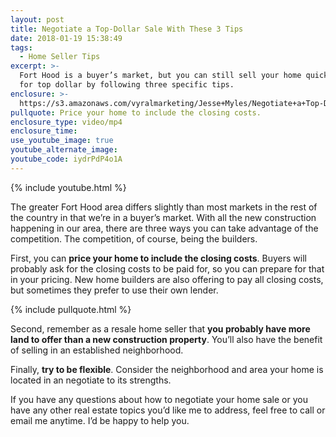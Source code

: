 ```yaml
---
layout: post
title: Negotiate a Top-Dollar Sale With These 3 Tips
date: 2018-01-19 15:38:49
tags:
  - Home Seller Tips
excerpt: >-
  Fort Hood is a buyer’s market, but you can still sell your home quickly and
  for top dollar by following three specific tips.
enclosure: >-
  https://s3.amazonaws.com/vyralmarketing/Jesse+Myles/Negotiate+a+Top-Dollar+Sale+With+These+3+Tips.mp4
pullquote: Price your home to include the closing costs.
enclosure_type: video/mp4
enclosure_time:
use_youtube_image: true
youtube_alternate_image:
youtube_code: iydrPdP4o1A
---
```



{% include youtube.html %}

The greater Fort Hood area differs slightly than most markets in the rest of the country in that we’re in a buyer’s market. With all the new construction happening in our area, there are three ways you can take advantage of the competition. The competition, of course, being the builders.

First, you can **price your home to include the closing costs**. Buyers will probably ask for the closing costs to be paid for, so you can prepare for that in your pricing. New home builders are also offering to pay all closing costs, but sometimes they prefer to use their own lender.

{% include pullquote.html %}

Second, remember as a resale home seller that **you probably have more land to offer than a new construction property**. You’ll also have the benefit of selling in an established neighborhood.

Finally, **try to be flexible**. Consider the neighborhood and area your home is located in an negotiate to its strengths.

If you have any questions about how to negotiate your home sale or you have any other real estate topics you’d like me to address, feel free to call or email me anytime. I’d be happy to help you.